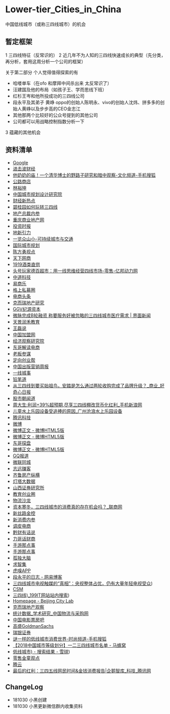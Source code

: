 # Lower-tier_Cities_in_China
中国低线城市（或称三四线城市）的机会



## 暂定框架

1 三四线特征（反常识的）
2 近几年不为人知的三四线快速成长的典型（先分类，再分析，套用这周分析一个公司的框架）

 关于第二部分 
个人觉得值得探索的有

- 哈喽单车（在ofo 和摩拜中间杀出来 太反常识了）
- 汪建国及他的布局（如孩子王、学而思线下班）
- 红杉王岑和他所投成功的三四线公司
- 段永平及其弟子 黄峥 oppo的创始人陈明永、vivo的创始人沈炜、拼多多的创始人黄峥以及步步高的CEO金志江
- 其他那两个比较好的公众号提到的其他公司
- 公司都可以用战略控制指数分析一下 

3 蕴藏的其他机会



## 资料清单

* [Google](https://www.google.com/)
* [进击波财经](https://mp.weixin.qq.com/s/wk2tk8BquuWtuwIu_94IoQ)
* [他奶奶的庙！一个清华博士的野路子研究和暗中观察-文化频道-手机搜狐](http://m.sohu.com/a/162939429_465373)
* [公路商店](https://mp.weixin.qq.com/s/An61TSqxKuFz6L1j1zuH3g)
* [林裕坤](https://mp.weixin.qq.com/s/wjqpvPPqSr_8xYCyuXCQAA)
* [中国城市规划设计研究院](https://mp.weixin.qq.com/s/cEoBBRJ1tOWwF0-Lkf6WPQ)
* [财经新热点](https://mp.weixin.qq.com/s/XrIEPkOqztENRYIHilD1rg)
* [碧桂园如何玩转三四线](https://m.xzbu.com/3/view-7797491.htm)
* [地产总裁内参](https://mp.weixin.qq.com/s/6-5Tx4ufPvvfkZsubmyofw)
* [重庆商业地产网](https://mp.weixin.qq.com/s/IMQRzYFmVL4nU31-Ba1e_g)
* [投资时报](https://mp.weixin.qq.com/s/I5lFAzCX80D3GFnE4H2BQw)
* [地新引力](https://mp.weixin.qq.com/s/a-pvsImg0VeN_oN8n2uToQ)
* [一览众山小-可持续城市与交通](https://mp.weixin.qq.com/s/ak26NEU1ibtB_tRVH1W5oA)
* [国际城市规划](https://mp.weixin.qq.com/s/fIRB7a0kcjt5YwtMgEn2bg)
* [陈方勇视点](https://mp.weixin.qq.com/s/Zw0DP3njRT5kqXAmQV1wdg)
* [天下网商](https://mp.weixin.qq.com/s/n8dhDjW692nWPh3T8tOzHw)
* [1919酒类直供](https://mp.weixin.qq.com/s/2jsA1-LLWIuVEDzKbcYqng)
* [头号玩家德百超市：用一线思维经营四线市场-零售-亿邦动力网](http://m.ebrun.com/295469.html)
* [中道科技](https://mp.weixin.qq.com/s/tVMv_gXu_7DJ-IYU7D6LdA)
* [易商乐](https://mp.weixin.qq.com/s/tyPRdEOgWWd_2104Y3WNqw)
* [格上私募圈](https://mp.weixin.qq.com/s/2ver2NZnaHs2BMVZjzu7JQ)
* [电商头条](https://mp.weixin.qq.com/s/Mfx78y0BNm7YSM7vCYx_qQ)
* [克而瑞地产研究](https://mp.weixin.qq.com/s/d1ahl9JR6ZzsvnfvgyKRKQ)
* [GGV纪源资本](https://mp.weixin.qq.com/s/tKrde8manIXQiEoK9cf9ag)
* [微脉完成B轮融资 称要服务好被忽略的三四线城市医疗需求 | 界面新闻](https://m.jiemian.com/article/2432137.html)
* [天景润禾教育](https://mp.weixin.qq.com/s/eG_qDktF7bszQgqSW7Bg6g)
* [王磊说](https://mp.weixin.qq.com/s/OM6Mvq6aYkt4wMXKIDwqUA)
* [中国加盟网](https://mp.weixin.qq.com/s/ewV-74pG1RNSnxaGjwAdYA)
* [经济观察研究院](https://mp.weixin.qq.com/s/8I0xYTQljFRLopRjGcmGrA)
* [东哥解读电商](https://mp.weixin.qq.com/s/e67aVrjykkrqkThjGC969A)
* [老板参谋](https://mp.weixin.qq.com/s/UfWrM6W0GaYqBQJX77N5dg)
* [定向创业帮](https://mp.weixin.qq.com/s/yfTMRqN73fiVIjBFjaRCNA)
* [中国出版营销周报](https://mp.weixin.qq.com/s/-8SDVKZxKH-fu1JEG5YYNg)
* [一线城事](https://mp.weixin.qq.com/s/dtcqcNDtCF_KIFBUsferig)
* [铅笔道](https://mp.weixin.qq.com/s/5Y2P20Wyhu62zM0uuEQwDg)
* [从三四线到要买始祖鸟，安踏是怎么通过两轮收购完成了品牌升级？_商业_好奇心日报](http://www.qdaily.com/articles/56812.html?open_source=weibo_search)
* [股市朝闻道](https://mp.weixin.qq.com/s/8BmJnVBBMniw6G_IepjXIg)
* [周大生:利润+39%超预期,尽享三四线棚改货币化红利_手机新浪网](https://finance.sina.cn/2018-02-28/detail-ifyrzinh0279172.d.html)
* [儿童水上乐园设备受追捧的原因_广州沧浪水上乐园设备](http://blog.sina.cn/dpool/blog/s/blog_70e780040102y357.html?ref=weibocard&from=108A195010&wm=9847_0002&weiboauthoruid=1894219780)
* [腾讯科技](https://mp.weixin.qq.com/s/zDI2A9hZVQ_yIBhab9AstQ)
* [微博](https://media.weibo.cn/article?id=2309351000894290275571818738&display=0&retcode=6102)
* [微博正文 - 微博HTML5版](https://m.weibo.cn/status/4298343234708418?sourceType=weixin&from=108A195010&wm=9847_0002&featurecode=newtitle&display=0&retcode=6102)
* [微博正文 - 微博HTML5版](https://m.weibo.cn/status/4297937335247532?sourceType=weixin&from=108A195010&wm=9847_0002&featurecode=newtitle&display=0&retcode=6102)
* [东哥探盘](https://mp.weixin.qq.com/s/DPVbuyXDn8ouwk7A_hqlwA)
* [微博正文 - 微博HTML5版](https://m.weibo.cn/status/4297633394627388?sourceType=weixin&from=108A195010&wm=9847_0002&featurecode=newtitle&display=0&retcode=6102)
* [GQ报道](https://mp.weixin.qq.com/s/Orj8tNOS9W0mz5Vk6XVSMQ)
* [微联同城](https://mp.weixin.qq.com/s/tqWyOBTDLPSB8uHQRg2l9g)
* [志远赚客](https://mp.weixin.qq.com/s/qYAVaENHUzJetBurdfM2cQ)
* [齐鲁房产纵横](https://mp.weixin.qq.com/s/vx3A9DPgzPbBThZoUPKByg)
* [灯塔大数据](https://mp.weixin.qq.com/s/QJBYCqzCWGc5wcUbyQkr2Q)
* [山西证券研究所](https://mp.weixin.qq.com/s/nt-lpVbri7ab6uKwoLEJOg)
* [教育创业圈](https://mp.weixin.qq.com/s/fVgSDzDcBjMIrKmyddmDSg)
* [物流沙龙](https://mp.weixin.qq.com/s/bg1FDNTfz3wJkpcq_6lZNA)
* [资本寒冬，三四线城市的消费真的存在机会吗？_联商网](http://www.linkshop.com.cn/web/archives/2018/411759.shtml)
* [新丝路金控](https://mp.weixin.qq.com/s/cJtxUWs1CPmSHwbtbBST_Q)
* [新消费内参](https://mp.weixin.qq.com/s/KK2yJXAWWUdnkLf8WAAu1g)
* [调皮电商](https://mp.weixin.qq.com/s/BzFANmwCUGaHpBAA7lKo5g)
* [黔财有话说](https://mp.weixin.qq.com/s/tbzQB-4rq5ToY6dqBHyEjw)
* [力哥话财商](https://mp.weixin.qq.com/s/k3lCccOWcWnvM7hLVgthkw)
* [手游那点事](https://mp.weixin.qq.com/s/lKf2MgUV7wfkmIoDYSynPQ)
* [手游那点事](https://mp.weixin.qq.com/s/lKf2MgUV7wfkmIoDYSynPQ)
* [孤独大脑](https://mp.weixin.qq.com/s/HLEYFvA1wGbxBR84TwsWiQ)
* [求智集](https://mp.weixin.qq.com/s/roqvWYVbpEPP-6ck7YmxWg)
* [虎嗅APP](https://mp.weixin.qq.com/s/nlArte88OAXB2u--_MkBwA)
* [段永平的日志 - 网易博客](http://nteswjq.blog.163.com/blog/#m=0)
* [三四线城市电视触媒的“真相”：央视整体占优，仍有大量年轻电视受众](https://baijiahao.baidu.com/s?id=1610675419035348343&wfr=spider&for=pc))
* [CSM](http://www.csm.com.cn/cpfw/ds/wldc.html)
* [三四线)_199IT网站站内搜索](http://s.199it.com/cse/search?s=913566115233094367&entry=1&q=%E4%B8%89%E5%9B%9B%E7%BA%BF))
* [Homepage - Beijing City Lab](https://www.beijingcitylab.com/)
* [克而瑞地产观察](https://mp.weixin.qq.com/s/JoPA0-s08Otvs6Szuj4xAQ)
* [统计数据_学术研究_中国物流与采购网](https://m.baidu.com/from=844b/bd_page_type=1/ssid=0/uid=0/pu=usm%403%2Csz%40320_1001%2Cta%40iphone_2_8.1_3_537/baiduid=DA346AD65C199D20AE7B91C696B51411/w=0_10_/t=iphone/l=3/tc?ref=www_iphone&lid=7502809671660331774&order=5&fm=alop&isAtom=1&is_baidu=0&tj=www_normal_5_0_10_title&vit=osres&m=8&srd=1&cltj=cloud_title&asres=1&title=%E7%BB%9F%E8%AE%A1%E6%95%B0%E6%8D%AE_%E5%AD%A6%E6%9C%AF%E7%A0%94%E7%A9%B6_%E4%B8%AD%E5%9B%BD%E7%89%A9%E6%B5%81%E4%B8%8E%E9%87%87%E8%B4%AD%E7%BD%91&dict=32&wd=&eqid=681f55a510ade400100000035bd5484b&w_qd=IlPT2AEptyoA_ykyxQcbzgGuClNVj7u&tcplug=1&sec=33773&di=aa5004525c1bf875&bdenc=1&tch=124.89.44.1461.1.602&nsrc=IlPT2AEptyoA_yixCFOxXnANedT62v3IEQGG_ytQ_zSvilirgeWlItdnHDD62Sm5C6LkviPQpsxRcTPcUG9n6t1TaP1s&clk_type=1&l=1&baiduid=DA346AD65C199D20AE7B91C696B51411&w=0_10_%E7%89%A9%E6%B5%81%E6%95%B0%E6%8D%AE&t=iphone&from=844b&ssid=0&uid=0&bd_page_type=1&pu=usm%403%2Csz%40320_1001%2Cta%40iphone_2_8.1_3_537&clk_info=%7B%22srcid%22%3A1599%2C%22tplname%22%3A%22www_normal%22%2C%22t%22%3A1540704353432%2C%22xpath%22%3A%22div-article-header-div-a-h3-span%22%7D&sfOpen=1)
* [中国电影票房吧](https://mp.weixin.qq.com/s/lMPJV-4zuxARYgGcY2JOcQ)
* [高盛GoldmanSachs](https://mp.weixin.qq.com/s/UvPHoM4aon1d96-9N7b8Zw)
* [瑞银证券](https://mp.weixin.qq.com/s/dlJUBico70qWD00_uubVIQ)
* [谜一样的低线城市消费世界-时尚频道-手机搜狐](https://m.sohu.com/a/135776633_509909/?pvid=000115_3w_a)
* [【2018中国城市等级划分】一二三四线城市名单 - 马蜂窝](http://www.mafengwo.cn/travel-news/542672.html)
* [低线城市) - 搜索结果 - 雪球](https://xueqiu.com/k?q=%E4%BD%8E%E7%BA%BF%E5%9F%8E%E5%B8%82))
* [零售金童观点](https://mp.weixin.qq.com/s/4NwSbV-cZ2mnw0GnYyI5yw)
* [腾云](https://mp.weixin.qq.com/s/uR_p8TGLjVQDwfZdIJUQvA)
* [最后的红利：三四五线网民时间&金钱消费报告|企鹅智库_科技_腾讯网](http://tech.qq.com/a/20180828/029780.htm#p=13)





## ChangeLog

- 181030 小黑创建
- 181030 小黑更新微信群内收集资料